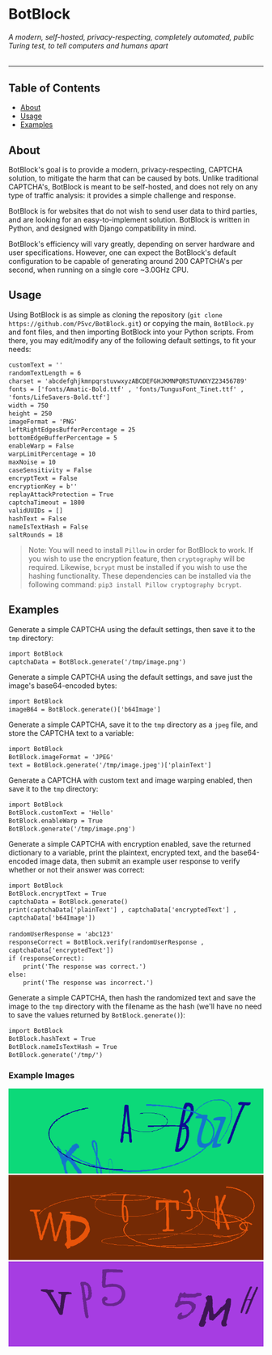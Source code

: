 # BotBlock

###### A modern, self-hosted, privacy-respecting, completely automated, public Turing test, to tell computers and humans apart

------------

## Table of Contents

- [About](#about "About")
- [Usage](#usage "Usage")
- [Examples](#examples "Examples")

## About

BotBlock's goal is to provide a modern, privacy-respecting, CAPTCHA solution, to mitigate the harm that can be caused by bots. Unlike traditional CAPTCHA's, BotBlock is meant to be self-hosted, and does not rely on any type of traffic analysis: it provides a simple challenge and response.

BotBlock is for websites that do not wish to send user data to third parties, and are looking for an easy-to-implement solution. BotBlock is written in Python, and designed with Django compatibility in mind.

BotBlock's efficiency will vary greatly, depending on server hardware and user specifications. However, one can expect the BotBlock's default configuration to be capable of generating around 200 CAPTCHA's per second, when running on a single core ~3.0GHz CPU.

## Usage

Using BotBlock is as simple as cloning the repository (`git clone https://github.com/P5vc/BotBlock.git`) or copying the main, `BotBlock.py` and font files, and then importing BotBlock into your Python scripts. From there, you may edit/modify any of the following default settings, to fit your needs:

```python3
customText = ''
randomTextLength = 6
charset = 'abcdefghjkmnpqrstuvwxyzABCDEFGHJKMNPQRSTUVWXYZ23456789'
fonts = ['fonts/Amatic-Bold.ttf' , 'fonts/TungusFont_Tinet.ttf' , 'fonts/LifeSavers-Bold.ttf']
width = 750
height = 250
imageFormat = 'PNG'
leftRightEdgesBufferPercentage = 25
bottomEdgeBufferPercentage = 5
enableWarp = False
warpLimitPercentage = 10
maxNoise = 10
caseSensitivity = False
encryptText = False
encryptionKey = b''
replayAttackProtection = True
captchaTimeout = 1800
validUUIDs = []
hashText = False
nameIsTextHash = False
saltRounds = 18
```

> Note: You will need to install `Pillow` in order for BotBlock to work. If you wish to use the encryption feature, then `cryptography` will be required. Likewise, `bcrypt` must be installed if you wish to use the hashing functionality. These dependencies can be installed via the following command: `pip3 install Pillow cryptography bcrypt`.

## Examples

Generate a simple CAPTCHA using the default settings, then save it to the `tmp` directory:

```python3
import BotBlock
captchaData = BotBlock.generate('/tmp/image.png')
```

Generate a simple CAPTCHA using the default settings, and save just the image's base64-encoded bytes:

```python3
import BotBlock
imageB64 = BotBlock.generate()['b64Image']
```

Generate a simple CAPTCHA, save it to the `tmp` directory as a `jpeg` file, and store the CAPTCHA text to a variable:

```python3
import BotBlock
BotBlock.imageFormat = 'JPEG'
text = BotBlock.generate('/tmp/image.jpeg')['plainText']
```

Generate a CAPTCHA with custom text and image warping enabled, then save it to the `tmp` directory:

```python3
import BotBlock
BotBlock.customText = 'Hello'
BotBlock.enableWarp = True
BotBlock.generate('/tmp/image.png')
```

Generate a simple CAPTCHA with encryption enabled, save the returned dictionary to a variable, print the plaintext, encrypted text, and the base64-encoded image data, then submit an example user response to verify whether or not their answer was correct:

```python3
import BotBlock
BotBlock.encryptText = True
captchaData = BotBlock.generate()
print(captchaData['plainText'] , captchaData['encryptedText'] , captchaData['b64Image'])

randomUserResponse = 'abc123'
responseCorrect = BotBlock.verify(randomUserResponse , captchaData['encryptedText'])
if (responseCorrect):
	print('The response was correct.')
else:
	print('The response was incorrect.')
```

Generate a simple CAPTCHA, then hash the randomized text and save the image to the `tmp` directory with the filename as the hash (we'll have no need to save the values returned by `BotBlock.generate()`):

```python3
import BotBlock
BotBlock.hashText = True
BotBlock.nameIsTextHash = True
BotBlock.generate('/tmp/')
```

### Example Images

![Sample Captcha #1](/examples/sample1.png "First Sample Captcha Image")
![Sample Captcha #2](/examples/sample2.png "Second Sample Captcha Image")
![Sample Captcha #3](/examples/sample3.png "Third Sample Captcha Image")
